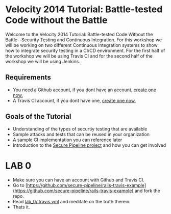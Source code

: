 # Velocity 2014 Tutorial: Battle-tested Code without the Battle 
Welcome to the Velocity 2014 Tutorial: Battle-tested Code Without the Battle--Security Testing and Continuous Integration.  For this workshop we will be working on two different Continuous Integration systems to show how to integrate security testing in a CI/CD environment. For the first half of the workshop we will be using Travis CI and for the second half of the workshop we will be using Jenkins. 

## Requirements
* You need a Github account, if you dont have an account, [create one now.](https://github.com/join)
* A Travis CI account, if you dont have one, [create one now.](https://travis-ci.org)

## Goals of the Tutorial
* Understanding of the types of securtiy testing that are available
* Sample attacks and tests that can be reused in your organization
* A sample CI implementation you can reference later
* Introduction to the [Secure Pipeline project](https:github.com/secure-piepeline/secure-pipeline) and how you can get involved

# LAB 0
* Make sure you can have an account with Github and Travis CI.
* Go to [https://github.com/secure-pipeline/rails-travis-example](https://github.com/secure-pipeline/rails-travis-example) and fork the repo.
* Read [lab_0/.travis.yml](https://github.com/secure-pipeline/rails-travis-example/blob/master/velocity/lab_0/.travis.yml) and meditate on the truth therein.
* Thats it.
